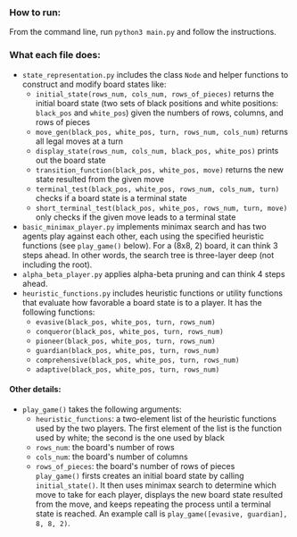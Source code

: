 ### How to run:
From the command line, run ```python3 main.py``` and follow the instructions.

### What each file does:
* ```state_representation.py``` includes the class ```Node``` and helper functions to construct and modify board states like:
    * ```initial_state(rows_num, cols_num, rows_of_pieces)``` returns the initial board state (two sets of black positions and white positions: ```black_pos``` and ```white_pos```) given the numbers of rows, columns, and rows of pieces
    * ```move_gen(black_pos, white_pos, turn, rows_num, cols_num)``` returns all legal moves at a turn 
    * ```display_state(rows_num, cols_num, black_pos, white_pos)``` prints out the board state 
    * ```transition_function(black_pos, white_pos, move)``` returns the new state resulted from the given move
    * ```terminal_test(black_pos, white_pos, rows_num, cols_num, turn)``` checks if a board state is a terminal state
    * ```short_terminal_test(black_pos, white_pos, rows_num, turn, move)``` only checks if the given move leads to a terminal state 
* ```basic_minimax_player.py``` implements minimax search and has two agents play against each other, each using the specified heuristic functions (see ```play_game()``` below). For a (8x8, 2) board, it can think 3 steps ahead. In other words, the search tree is three-layer deep (not including the root).   
* ```alpha_beta_player.py``` applies alpha-beta pruning and can think 4 steps ahead.
* ```heuristic_functions.py``` includes heuristic functions or utility functions that evaluate how favorable a board state is to a player. It has the following functions:
    * ```evasive(black_pos, white_pos, turn, rows_num)```
    * ```conqueror(black_pos, white_pos, turn, rows_num)```
    * ```pioneer(black_pos, white_pos, turn, rows_num)```
    * ```guardian(black_pos, white_pos, turn, rows_num)```
    * ```comprehensive(black_pos, white_pos, turn, rows_num)```
    * ```adaptive(black_pos, white_pos, turn, rows_num)```

#### Other details:
* ```play_game()``` takes the following arguments:
    * ```heuristic_functions```: a two-element list of the heuristic functions used by the two players. The first element of the list is the function used by white; the second is the one used by black
    * ```rows_num```: the board's number of rows
    * ```cols_num```: the board's number of columns
    * ```rows_of_pieces```: the board's number of rows of pieces    
 ```play_game()``` firsts creates an initial board state by calling ```initial_state()```. It then uses minimax search to determine which move to take for each player, displays the new board state resulted from the move, and keeps repeating the process until a terminal state is reached. An example call is ```play_game([evasive, guardian], 8, 8, 2)```.
